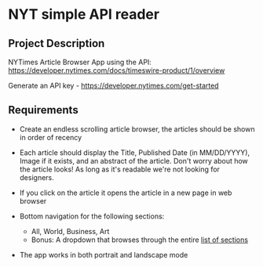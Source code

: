 # NYT simple API reader

## Project Description

NYTimes Article Browser App using the API:
https://developer.nytimes.com/docs/timeswire-product/1/overview

Generate an API key - https://developer.nytimes.com/get-started

## Requirements

* Create an endless scrolling article browser, the articles should be shown in order of recency

* Each article should display the Title, Published Date (in MM/DD/YYYY),
Image if it exists, and an abstract of the article. Don't worry about how the article looks! As long as it's readable we're not looking for designers.

* If you click on the article it opens the article in a new page in web browser

* Bottom navigation for the following sections:
  * All, World, Business, Art
  * Bonus: A dropdown that browses through the entire [list of sections](https://developer.nytimes.com/docs/timeswire-product/1/routes/content/section-list.json/get)

* The app works in both portrait and landscape mode

